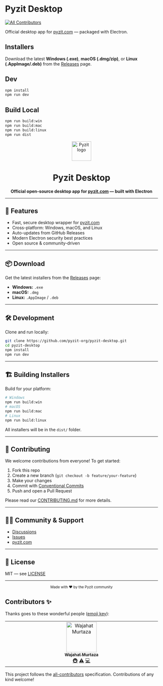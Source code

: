 # Pyzit Desktop
<!-- ALL-CONTRIBUTORS-BADGE:START - Do not remove or modify this section -->
[![All Contributors](https://img.shields.io/badge/all_contributors-1-orange.svg?style=flat-square)](#contributors-)
<!-- ALL-CONTRIBUTORS-BADGE:END -->

Official desktop app for [pyzit.com](https://pyzit.com) — packaged with Electron.

## Installers

Download the latest **Windows (.exe)**, **macOS (.dmg/zip)**, or **Linux (.AppImage/.deb)** from the [Releases](../../releases) page.

## Dev

```bash
npm install
npm run dev
```

## Build Local

```bash
npm run build:win
npm run build:mac
npm run build:linux
npm run dist
```
<div align="center">
	<img src="https://cdn.pyzit.com/pyzit.png" width="64" alt="Pyzit logo" />
	<h1>Pyzit Desktop</h1>
	<p><b>Official open-source desktop app for <a href="https://pyzit.com">pyzit.com</a> — built with Electron</b></p>
</div>

---

## 🚀 Features
- Fast, secure desktop wrapper for <a href="https://pyzit.com">pyzit.com</a>
- Cross-platform: Windows, macOS, and Linux
- Auto-updates from GitHub Releases
- Modern Electron security best practices
- Open source & community-driven

---

## 📦 Download

Get the latest installers from the [Releases](https://github.com/pyzit-org/pyzit-desktop/releases) page:

- **Windows:** `.exe`
- **macOS:** `.dmg`
- **Linux:** `.AppImage` / `.deb`

---

## 🛠️ Development

Clone and run locally:

```bash
git clone https://github.com/pyzit-org/pyzit-desktop.git
cd pyzit-desktop
npm install
npm run dev
```

---

## 🏗️ Building Installers

Build for your platform:

```bash
# Windows
npm run build:win
# macOS
npm run build:mac
# Linux
npm run build:linux
```
All installers will be in the `dist/` folder.

---

## 🤝 Contributing

We welcome contributions from everyone! To get started:

1. Fork this repo
2. Create a new branch (`git checkout -b feature/your-feature`)
3. Make your changes
4. Commit with [Conventional Commits](https://www.conventionalcommits.org/)
5. Push and open a Pull Request

Please read our [CONTRIBUTING.md](CONTRIBUTING.md) for more details.

---

## 🧑‍💻 Community & Support

- [Discussions](https://github.com/pyzit-org/pyzit-desktop/discussions)
- [Issues](https://github.com/pyzit-org/pyzit-desktop/issues)
- [pyzit.com](https://pyzit.com)

---

## 📄 License

MIT — see [LICENSE](LICENSE)

---

<div align="center">
	<sub>Made with ❤️ by the Pyzit community</sub>
</div>

## Contributors ✨

Thanks goes to these wonderful people ([emoji key](https://allcontributors.org/docs/en/emoji-key)):

<!-- ALL-CONTRIBUTORS-LIST:START - Do not remove or modify this section -->
<!-- prettier-ignore-start -->
<!-- markdownlint-disable -->
<table>
  <tbody>
    <tr>
      <td align="center" valign="top" width="14.28%"><a href="https://pyzit.com"><img src="https://avatars.githubusercontent.com/u/74142472?v=4?s=100" width="100px;" alt="Wajahat Murtaza"/><br /><sub><b>Wajahat Murtaza</b></sub></a><br /><a href="#infra-pyzit" title="Infrastructure (Hosting, Build-Tools, etc)">🚇</a> <a href="https://github.com/pyzit-org/pyzit-desktop/commits?author=pyzit" title="Tests">⚠️</a> <a href="https://github.com/pyzit-org/pyzit-desktop/commits?author=pyzit" title="Code">💻</a></td>
    </tr>
  </tbody>
</table>

<!-- markdownlint-restore -->
<!-- prettier-ignore-end -->

<!-- ALL-CONTRIBUTORS-LIST:END -->

This project follows the [all-contributors](https://github.com/all-contributors/all-contributors) specification. Contributions of any kind welcome!
